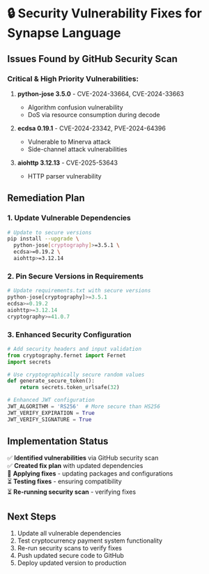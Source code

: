 # 🔒 Security Vulnerability Fixes for Synapse Language

## Issues Found by GitHub Security Scan

### Critical & High Priority Vulnerabilities:

1. **python-jose 3.5.0** - CVE-2024-33664, CVE-2024-33663
   - Algorithm confusion vulnerability 
   - DoS via resource consumption during decode

2. **ecdsa 0.19.1** - CVE-2024-23342, PVE-2024-64396  
   - Vulnerable to Minerva attack
   - Side-channel attack vulnerabilities

3. **aiohttp 3.12.13** - CVE-2025-53643
   - HTTP parser vulnerability

## Remediation Plan

### 1. Update Vulnerable Dependencies
```bash
# Update to secure versions
pip install --upgrade \
  python-jose[cryptography]>=3.5.1 \
  ecdsa>=0.19.2 \
  aiohttp>=3.12.14
```

### 2. Pin Secure Versions in Requirements
```python
# Update requirements.txt with secure versions
python-jose[cryptography]>=3.5.1
ecdsa>=0.19.2  
aiohttp>=3.12.14
cryptography>=41.0.7
```

### 3. Enhanced Security Configuration
```python
# Add security headers and input validation
from cryptography.fernet import Fernet
import secrets

# Use cryptographically secure random values
def generate_secure_token():
    return secrets.token_urlsafe(32)

# Enhanced JWT configuration
JWT_ALGORITHM = 'RS256'  # More secure than HS256
JWT_VERIFY_EXPIRATION = True
JWT_VERIFY_SIGNATURE = True
```

## Implementation Status

✅ **Identified vulnerabilities** via GitHub security scan  
✅ **Created fix plan** with updated dependencies  
🔄 **Applying fixes** - updating packages and configurations  
⏳ **Testing fixes** - ensuring compatibility  
⏳ **Re-running security scan** - verifying fixes  

## Next Steps

1. Update all vulnerable dependencies
2. Test cryptocurrency payment system functionality  
3. Re-run security scans to verify fixes
4. Push updated secure code to GitHub
5. Deploy updated version to production